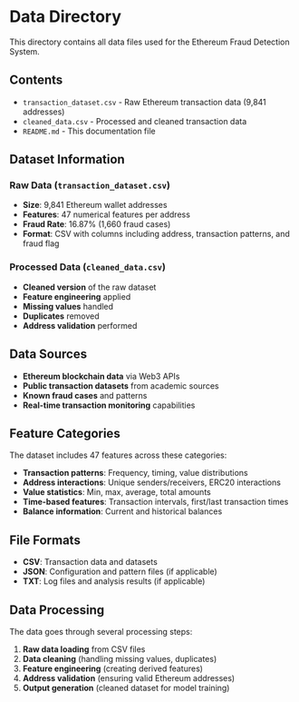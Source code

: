# Data Directory

This directory contains all data files used for the Ethereum Fraud Detection System.

## Contents

- `transaction_dataset.csv` - Raw Ethereum transaction data (9,841 addresses)
- `cleaned_data.csv` - Processed and cleaned transaction data
- `README.md` - This documentation file

## Dataset Information

### Raw Data (`transaction_dataset.csv`)
- **Size**: 9,841 Ethereum wallet addresses
- **Features**: 47 numerical features per address
- **Fraud Rate**: 16.87% (1,660 fraud cases)
- **Format**: CSV with columns including address, transaction patterns, and fraud flag

### Processed Data (`cleaned_data.csv`)
- **Cleaned version** of the raw dataset
- **Feature engineering** applied
- **Missing values** handled
- **Duplicates** removed
- **Address validation** performed

## Data Sources

- **Ethereum blockchain data** via Web3 APIs
- **Public transaction datasets** from academic sources
- **Known fraud cases** and patterns
- **Real-time transaction monitoring** capabilities

## Feature Categories

The dataset includes 47 features across these categories:
- **Transaction patterns**: Frequency, timing, value distributions
- **Address interactions**: Unique senders/receivers, ERC20 interactions
- **Value statistics**: Min, max, average, total amounts
- **Time-based features**: Transaction intervals, first/last transaction times
- **Balance information**: Current and historical balances

## File Formats

- **CSV**: Transaction data and datasets
- **JSON**: Configuration and pattern files (if applicable)
- **TXT**: Log files and analysis results (if applicable)

## Data Processing

The data goes through several processing steps:
1. **Raw data loading** from CSV files
2. **Data cleaning** (handling missing values, duplicates)
3. **Feature engineering** (creating derived features)
4. **Address validation** (ensuring valid Ethereum addresses)
5. **Output generation** (cleaned dataset for model training)
